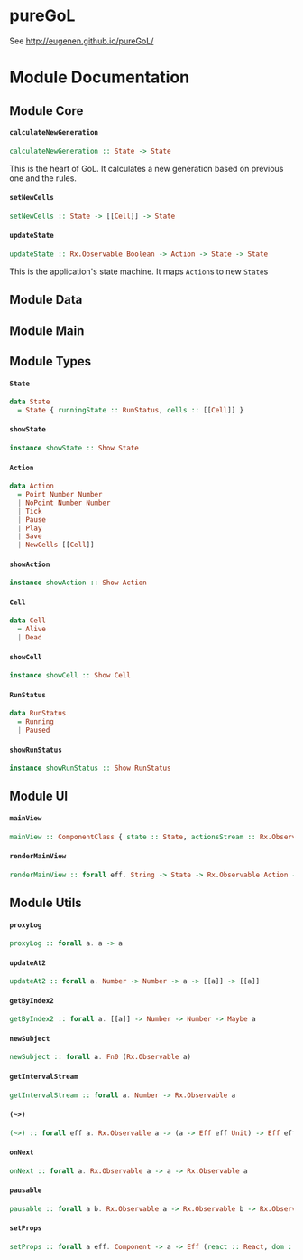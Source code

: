 # pureGoL

See http://eugenen.github.io/pureGoL/

# Module Documentation

## Module Core

#### `calculateNewGeneration`

``` purescript
calculateNewGeneration :: State -> State
```

This is the heart of GoL. It calculates a new generation based on
previous one and the rules.

#### `setNewCells`

``` purescript
setNewCells :: State -> [[Cell]] -> State
```


#### `updateState`

``` purescript
updateState :: Rx.Observable Boolean -> Action -> State -> State
```

This is the application's state machine. It maps `Action`s to new `State`s


## Module Data


## Module Main


## Module Types

#### `State`

``` purescript
data State
  = State { runningState :: RunStatus, cells :: [[Cell]] }
```


#### `showState`

``` purescript
instance showState :: Show State
```


#### `Action`

``` purescript
data Action
  = Point Number Number
  | NoPoint Number Number
  | Tick 
  | Pause 
  | Play 
  | Save 
  | NewCells [[Cell]]
```


#### `showAction`

``` purescript
instance showAction :: Show Action
```


#### `Cell`

``` purescript
data Cell
  = Alive 
  | Dead 
```


#### `showCell`

``` purescript
instance showCell :: Show Cell
```


#### `RunStatus`

``` purescript
data RunStatus
  = Running 
  | Paused 
```


#### `showRunStatus`

``` purescript
instance showRunStatus :: Show RunStatus
```



## Module UI

#### `mainView`

``` purescript
mainView :: ComponentClass { state :: State, actionsStream :: Rx.Observable Action } {  }
```


#### `renderMainView`

``` purescript
renderMainView :: forall eff. String -> State -> Rx.Observable Action -> Eff (react :: React, dom :: DOM | eff) Component
```



## Module Utils

#### `proxyLog`

``` purescript
proxyLog :: forall a. a -> a
```


#### `updateAt2`

``` purescript
updateAt2 :: forall a. Number -> Number -> a -> [[a]] -> [[a]]
```


#### `getByIndex2`

``` purescript
getByIndex2 :: forall a. [[a]] -> Number -> Number -> Maybe a
```


#### `newSubject`

``` purescript
newSubject :: forall a. Fn0 (Rx.Observable a)
```


#### `getIntervalStream`

``` purescript
getIntervalStream :: forall a. Number -> Rx.Observable a
```


#### `(~>)`

``` purescript
(~>) :: forall eff a. Rx.Observable a -> (a -> Eff eff Unit) -> Eff eff Unit
```


#### `onNext`

``` purescript
onNext :: forall a. Rx.Observable a -> a -> Rx.Observable a
```


#### `pausable`

``` purescript
pausable :: forall a b. Rx.Observable a -> Rx.Observable b -> Rx.Observable a
```


#### `setProps`

``` purescript
setProps :: forall a eff. Component -> a -> Eff (react :: React, dom :: DOM | eff) Unit
```




